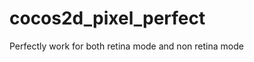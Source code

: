 cocos2d_pixel_perfect
=====================

Perfectly work for both retina mode and non retina mode
